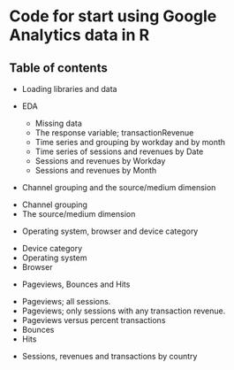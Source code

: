 # Code for start using Google Analytics data in R

## Table of contents

* Loading libraries and data

* EDA
  + Missing data
  + The response variable; transactionRevenue
  + Time series and grouping by workday and by month
  + Time series of sessions and revenues by Date
  + Sessions and revenues by Workday
  + Sessions and revenues by Month
  
* Channel grouping and the source/medium dimension
 + Channel grouping
 + The source/medium dimension
 
* Operating system, browser and device category
 + Device category
 + Operating system
 + Browser
 
* Pageviews, Bounces and Hits
 + Pageviews; all sessions.
 + Pageviews; only sessions with any transaction revenue.
 + Pageviews versus percent transactions
 + Bounces
 + Hits
 
* Sessions, revenues and transactions by country
